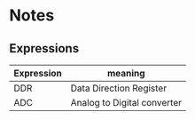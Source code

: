 # Notes

## Expressions

| Expression | meaning                     |
| ---------- | --------------------------- |
| DDR        | Data Direction Register     |
| ADC        | Analog to Digital converter |
